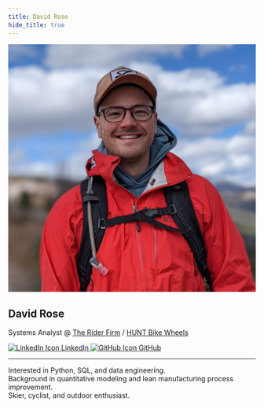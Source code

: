 ```yaml
---
title: David Rose
hide_title: true
---
```


<div class="profile-container">
  <img 
    src="https://raw.githubusercontent.com/davidsrrose/davidsrrose/refs/heads/main/media/david_rose_headshot.jpg" 
    alt="David Rose" 
    class="profile-image"
  >
  <div class="content-container">
    <h2 class="name-heading">David Rose</h2>
    <p class="job-title">
      Systems Analyst @ 
      <a href="https://www.theriderfirm.cc/" target="_blank">The Rider Firm</a> / 
      <a href="https://us.huntbikewheels.com/" target="_blank">HUNT Bike Wheels</a>
    </p>
    <div class="button-container">
      <a 
        href="https://www.linkedin.com/in/davidsrrose" 
        target="_blank" 
        class="button"
      >
        <img 
          src="https://upload.wikimedia.org/wikipedia/commons/thumb/8/81/LinkedIn_icon.svg/72px-LinkedIn_icon.svg.png" 
          alt="LinkedIn Icon"
        >
        LinkedIn
      </a>
      <a 
        href="https://github.com/davidsrrose" 
        target="_blank" 
        class="button"
      >
        <img 
          src="https://upload.wikimedia.org/wikipedia/commons/9/91/Octicons-mark-github.svg" 
          alt="GitHub Icon"
        >
        GitHub
      </a>
    </div>
  </div>
</div>

---

Interested in Python, SQL, and data engineering.  
Background in quantitative modeling and lean manufacturing process improvement.  
Skier, cyclist, and outdoor enthusiast.

